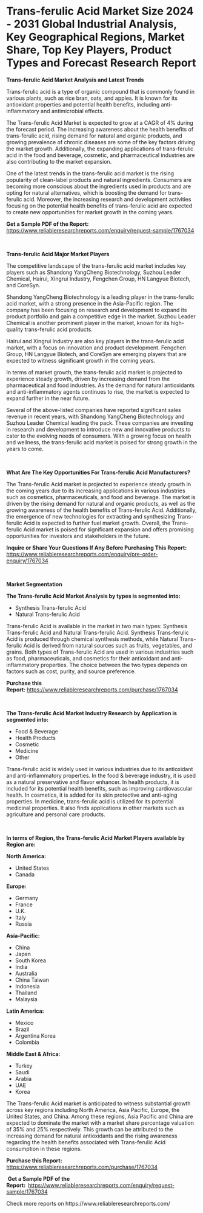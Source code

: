 <p><h1>Trans-ferulic Acid Market Size 2024 - 2031 Global Industrial Analysis, Key Geographical Regions, Market Share, Top Key Players, Product Types and Forecast Research Report</h1></p><p><strong>Trans-ferulic Acid Market Analysis and Latest Trends</strong></p>
<p><p>Trans-ferulic acid is a type of organic compound that is commonly found in various plants, such as rice bran, oats, and apples. It is known for its antioxidant properties and potential health benefits, including anti-inflammatory and antimicrobial effects.</p><p>The Trans-ferulic Acid Market is expected to grow at a CAGR of 4% during the forecast period. The increasing awareness about the health benefits of trans-ferulic acid, rising demand for natural and organic products, and growing prevalence of chronic diseases are some of the key factors driving the market growth. Additionally, the expanding applications of trans-ferulic acid in the food and beverage, cosmetic, and pharmaceutical industries are also contributing to the market expansion.</p><p>One of the latest trends in the trans-ferulic acid market is the rising popularity of clean-label products and natural ingredients. Consumers are becoming more conscious about the ingredients used in products and are opting for natural alternatives, which is boosting the demand for trans-ferulic acid. Moreover, the increasing research and development activities focusing on the potential health benefits of trans-ferulic acid are expected to create new opportunities for market growth in the coming years.</p></p>
<p><strong>Get a Sample PDF of the Report:&nbsp;</strong> <a href="https://www.reliableresearchreports.com/enquiry/request-sample/1767034">https://www.reliableresearchreports.com/enquiry/request-sample/1767034</a></p>
<p>&nbsp;</p>
<p><strong>Trans-ferulic Acid Major Market Players</strong></p>
<p><p>The competitive landscape of the trans-ferulic acid market includes key players such as Shandong YangCheng Biotechnology, Suzhou Leader Chemical, Hairui, Xingrui Industry, Fengchen Group, HN Langyue Biotech, and CoreSyn. </p><p>Shandong YangCheng Biotechnology is a leading player in the trans-ferulic acid market, with a strong presence in the Asia-Pacific region. The company has been focusing on research and development to expand its product portfolio and gain a competitive edge in the market. Suzhou Leader Chemical is another prominent player in the market, known for its high-quality trans-ferulic acid products. </p><p>Hairui and Xingrui Industry are also key players in the trans-ferulic acid market, with a focus on innovation and product development. Fengchen Group, HN Langyue Biotech, and CoreSyn are emerging players that are expected to witness significant growth in the coming years.</p><p>In terms of market growth, the trans-ferulic acid market is projected to experience steady growth, driven by increasing demand from the pharmaceutical and food industries. As the demand for natural antioxidants and anti-inflammatory agents continues to rise, the market is expected to expand further in the near future.</p><p>Several of the above-listed companies have reported significant sales revenue in recent years, with Shandong YangCheng Biotechnology and Suzhou Leader Chemical leading the pack. These companies are investing in research and development to introduce new and innovative products to cater to the evolving needs of consumers. With a growing focus on health and wellness, the trans-ferulic acid market is poised for strong growth in the years to come.</p></p>
<p>&nbsp;</p>
<p><strong>What Are The Key Opportunities For Trans-ferulic Acid Manufacturers?</strong></p>
<p><p>The Trans-ferulic Acid market is projected to experience steady growth in the coming years due to its increasing applications in various industries such as cosmetics, pharmaceuticals, and food and beverage. The market is driven by the rising demand for natural and organic products, as well as the growing awareness of the health benefits of Trans-ferulic Acid. Additionally, the emergence of new technologies for extracting and synthesizing Trans-ferulic Acid is expected to further fuel market growth. Overall, the Trans-ferulic Acid market is poised for significant expansion and offers promising opportunities for investors and stakeholders in the future.</p></p>
<p><strong>Inquire or Share Your Questions If Any Before Purchasing This Report:</strong> <a href="https://www.reliableresearchreports.com/enquiry/pre-order-enquiry/1767034">https://www.reliableresearchreports.com/enquiry/pre-order-enquiry/1767034</a></p>
<p>&nbsp;</p>
<p><strong>Market Segmentation</strong></p>
<p><strong>The Trans-ferulic Acid Market Analysis by types is segmented into:</strong></p>
<p><ul><li>Synthesis Trans-ferulic Acid</li><li>Natural Trans-ferulic Acid</li></ul></p>
<p><p>Trans-ferulic Acid is available in the market in two main types: Synthesis Trans-ferulic Acid and Natural Trans-ferulic Acid. Synthesis Trans-ferulic Acid is produced through chemical synthesis methods, while Natural Trans-ferulic Acid is derived from natural sources such as fruits, vegetables, and grains. Both types of Trans-ferulic Acid are used in various industries such as food, pharmaceuticals, and cosmetics for their antioxidant and anti-inflammatory properties. The choice between the two types depends on factors such as cost, purity, and source preference.</p></p>
<p><strong>Purchase this Report:&nbsp;</strong><a href="https://www.reliableresearchreports.com/purchase/1767034">https://www.reliableresearchreports.com/purchase/1767034</a></p>
<p>&nbsp;</p>
<p><strong>The Trans-ferulic Acid Market Industry Research by Application is segmented into:</strong></p>
<p><ul><li>Food & Beverage</li><li>Health Products</li><li>Cosmetic</li><li>Medicine</li><li>Other</li></ul></p>
<p><p>Trans-ferulic acid is widely used in various industries due to its antioxidant and anti-inflammatory properties. In the food & beverage industry, it is used as a natural preservative and flavor enhancer. In health products, it is included for its potential health benefits, such as improving cardiovascular health. In cosmetics, it is added for its skin protective and anti-aging properties. In medicine, trans-ferulic acid is utilized for its potential medicinal properties. It also finds applications in other markets such as agriculture and personal care products.</p></p>
<p>&nbsp;</p>
<p><strong>In terms of Region, the Trans-ferulic Acid Market Players available by Region are:</strong></p>
<p>
    <p> <strong> North America: </strong>
        <ul>
            <li>United States</li>
            <li>Canada</li>
        </ul>
        </p> 
    <p> <strong> Europe: </strong>
        <ul>
            <li>Germany</li>
            <li>France</li>
            <li>U.K.</li>
            <li>Italy</li>
            <li>Russia</li>
        </ul>
        </p> 
    <p> <strong> Asia-Pacific: </strong>
        <ul>
            <li>China</li>
            <li>Japan</li>
            <li>South Korea</li>
            <li>India</li>
            <li>Australia</li>
            <li>China Taiwan</li>
            <li>Indonesia</li>
            <li>Thailand</li>
            <li>Malaysia</li>
        </ul>
        </p> 
    <p> <strong> Latin America: </strong>
        <ul>
            <li>Mexico</li>
            <li>Brazil</li>
            <li>Argentina Korea</li>
            <li>Colombia</li>
        </ul>
        </p> 
    <p> <strong> Middle East & Africa: </strong>
        <ul>
            <li>Turkey</li>
            <li>Saudi</li>
            <li>Arabia</li>
            <li>UAE</li>
            <li>Korea</li>
        </ul>
    </p>
    </p>
<p><p>The Trans-ferulic Acid market is anticipated to witness substantial growth across key regions including North America, Asia Pacific, Europe, the United States, and China. Among these regions, Asia Pacific and China are expected to dominate the market with a market share percentage valuation of 35% and 25% respectively. This growth can be attributed to the increasing demand for natural antioxidants and the rising awareness regarding the health benefits associated with Trans-ferulic Acid consumption in these regions.</p></p>
<p><strong>Purchase this Report: </strong><a href="https://www.reliableresearchreports.com/purchase/1767034">https://www.reliableresearchreports.com/purchase/1767034</a></p>
<p>&nbsp;<strong>Get a Sample PDF of the Report:&nbsp;&nbsp;</strong><a href="https://www.reliableresearchreports.com/enquiry/request-sample/1767034">https://www.reliableresearchreports.com/enquiry/request-sample/1767034</a></p>
<p><strong></strong></p>
<p>Check more reports on https://www.reliableresearchreports.com/</p>